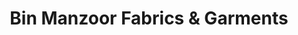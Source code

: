 ---
title: "Bin Manzoor Fabrics & Garments"
url: /karachi/bin-manzoor-fabrics-and-garments/
shop: clothes
---